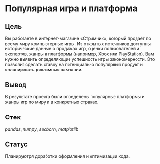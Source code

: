 # Популярная игра и платформа

## Цель

Вы работаете в интернет-магазине «Стримчик», который продаёт по всему миру компьютерные игры. Из открытых источников доступны исторические данные о продажах игр, оценки пользователей и экспертов, жанры и платформы (например, Xbox или PlayStation). Вам нужно выявить определяющие успешность игры закономерности. Это позволит сделать ставку на потенциально популярный продукт и спланировать рекламные кампании.

## Вывод

В результате проекта были определены популярные платформы и жанры игр по миру и в конкретных странах.

## Стек

*pandas*, *numpy*, *seaborn*, *matplotlib*

## Статус

Планируютря доработки оформления и оптимизации кода.

